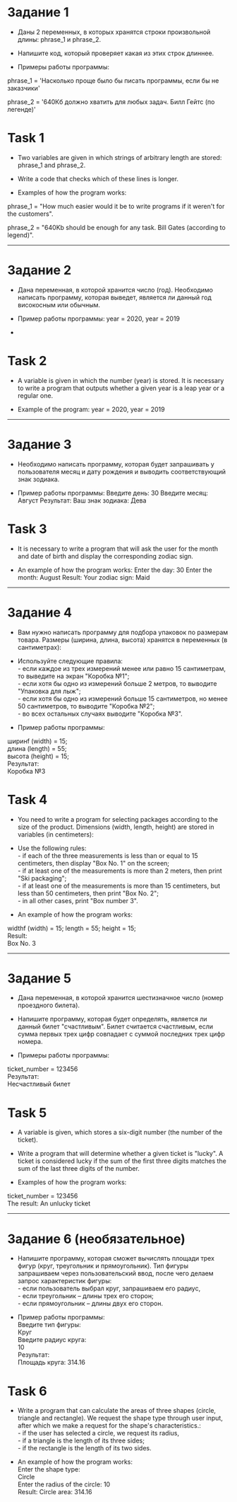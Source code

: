 # Задание 1

- Даны 2 переменных, в которых хранятся строки произвольной длины: phrase_1 и phrase_2.

- Напишите код, который проверяет какая из этих строк длиннее.

- Примеры работы программы:

phrase_1 = 'Насколько проще было бы писать программы, если бы не заказчики'  

phrase_2 = '640Кб должно хватить для любых задач. Билл Гейтс (по легенде)'

# Task 1

- Two variables are given in which strings of arbitrary length are stored: phrase_1 and phrase_2.

- Write a code that checks which of these lines is longer.

- Examples of how the program works:

phrase_1 = "How much easier would it be to write programs if it weren't for the customers".

phrase_2 = "640Kb should be enough for any task. Bill Gates (according to legend)".

***
# Задание 2

- Дана переменная, в которой хранится число (год). Необходимо написать программу, которая выведет, является ли данный год високосным или обычным.

- Пример работы программы: year = 2020, year = 2019
- 
# Task 2

- A variable is given in which the number (year) is stored. It is necessary to write a program that outputs whether a given year is a leap year or a regular one.

- Example of the program: year = 2020, year = 2019

***
# Задание 3
- Необходимо написать программу, которая будет запрашивать у пользователя месяц и дату рождения и выводить соответствующий знак зодиака.

- Пример работы программы:
Введите день:
30
Введите месяц:
Август
Результат:
Ваш знак зодиака: Дева

# Task 3
- It is necessary to write a program that will ask the user for the month and date of birth and display the corresponding zodiac sign.

- An example of how the program works:
Enter the day:
30
Enter the month:
August
Result:
Your zodiac sign: Maid

***
# Задание 4

- Вам нужно написать программу для подбора упаковок по размерам товара. Размеры (ширина, длина, высота) хранятся в переменных (в сантиметрах):

- Используйте следующие правила:
<br> - если каждое из трех измерений менее или равно 15 сантиметрам, то выведите на экран "Коробка №1";
<br> - если хотя бы одно из измерений больше 2 метров, то выводите "Упаковка для лыж";
<br> - если хотя бы одно из измерений больше 15 сантиметров, но менее 50 сантиметров, то выводите "Коробка №2";
<br> - во всех остальных случаях выводите "Коробка №3".
- Пример работы программы:

ширинf (width) = 15;  
длина (length) = 55;  
высота (height) = 15;  
Результат:  
Коробка №3

# Task 4

- You need to write a program for selecting packages according to the size of the product. Dimensions (width, length, height) are stored in variables (in centimeters):

- Use the following rules:
<br> - if each of the three measurements is less than or equal to 15 centimeters, then display "Box No. 1" on the screen;
<br> - if at least one of the measurements is more than 2 meters, then print "Ski packaging";
<br> - if at least one of the measurements is more than 15 centimeters, but less than 50 centimeters, then print "Box No. 2";
<br> - in all other cases, print "Box number 3".
- An example of how the program works:

widthf (width) = 15;
length = 55;
height = 15;  
Result:  
Box No. 3

***
# Задание 5

- Дана переменная, в которой хранится шестизначное число (номер проездного билета).
- Напишите программу, которая будет определять, является ли данный билет "счастливым". Билет считается счастливым, если сумма первых трех цифр совпадает с суммой последних трех цифр номера.

- Примеры работы программы:

ticket_number = 123456  
Результат:  
Несчастливый билет

# Task 5

- A variable is given, which stores a six-digit number (the number of the ticket).
- Write a program that will determine whether a given ticket is "lucky". A ticket is considered lucky if the sum of the first three digits matches the sum of the last three digits of the number.

- Examples of how the program works:

ticket_number = 123456  
The result:
An unlucky ticket

***
# Задание 6 (необязательное)

- Напишите программу, которая сможет вычислять площади трех фигур (круг, треугольник и прямоугольник). Тип фигуры запрашиваем через пользовательский ввод, после чего делаем запрос характеристик фигуры:
<br>- если пользователь выбрал круг, запрашиваем его радиус,
<br>- если треугольник – длины трех его сторон;
<br>- если прямоугольник – длины двух его сторон.

- Пример работы программы:  
Введите тип фигуры:  
Круг  
Введите радиус круга:  
10  
Результат:  
Площадь круга: 314.16 

# Task 6 

- Write a program that can calculate the areas of three shapes (circle, triangle and rectangle). We request the shape type through user input, after which we make a request for the shape's characteristics.:
<br>- if the user has selected a circle, we request its radius,
<br>- if a triangle is the length of its three sides;
<br>- if the rectangle is the length of its two sides.

- An example of how the program works:  
Enter the shape type:  
Circle  
Enter the radius of the circle:
10  
Result:
Circle area: 314.16
